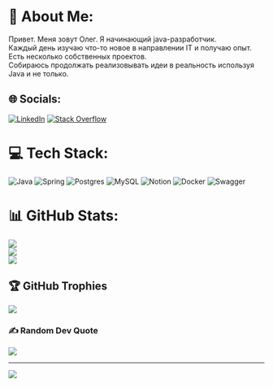 # 💫 About Me:
Привет. Меня зовут Олег. Я начинающий java-разработчик. <br>Каждый день изучаю что-то новое в направлении IT и получаю опыт.<br>Есть несколько собственных проектов.<br>Собираюсь продолжать реализовывать идеи в реальность используя Java и не только.


## 🌐 Socials:
[![LinkedIn](https://img.shields.io/badge/LinkedIn-%230077B5.svg?logo=linkedin&logoColor=white)](https://linkedin.com/in/https://www.linkedin.com/in/oleg-oshurkov-302238229/) [![Stack Overflow](https://img.shields.io/badge/-Stackoverflow-FE7A16?logo=stack-overflow&logoColor=white)](https://stackoverflow.com/users/https://stackoverflow.com/users/19509712/oleg-oshurkov) 

# 💻 Tech Stack:
![Java](https://img.shields.io/badge/java-%23ED8B00.svg?style=for-the-badge&logo=java&logoColor=white) ![Spring](https://img.shields.io/badge/spring-%236DB33F.svg?style=for-the-badge&logo=spring&logoColor=white) ![Postgres](https://img.shields.io/badge/postgres-%23316192.svg?style=for-the-badge&logo=postgresql&logoColor=white) ![MySQL](https://img.shields.io/badge/mysql-%2300f.svg?style=for-the-badge&logo=mysql&logoColor=white) ![Notion](https://img.shields.io/badge/Notion-%23000000.svg?style=for-the-badge&logo=notion&logoColor=white) ![Docker](https://img.shields.io/badge/docker-%230db7ed.svg?style=for-the-badge&logo=docker&logoColor=white) ![Swagger](https://img.shields.io/badge/-Swagger-%23Clojure?style=for-the-badge&logo=swagger&logoColor=white)
# 📊 GitHub Stats:
![](https://github-readme-stats.vercel.app/api?username=OshurkovOleg&theme=city_light&hide_border=false&include_all_commits=true&count_private=true)<br/>
![](https://github-readme-streak-stats.herokuapp.com/?user=OshurkovOleg&theme=city_light&hide_border=false)<br/>
![](https://github-readme-stats.vercel.app/api/top-langs/?username=OshurkovOleg&theme=city_light&hide_border=false&include_all_commits=true&count_private=true&layout=compact)

## 🏆 GitHub Trophies
![](https://github-profile-trophy.vercel.app/?username=OshurkovOleg&theme=dark&no-frame=false&no-bg=false&margin-w=4)

### ✍️ Random Dev Quote
![](https://quotes-github-readme.vercel.app/api?type=horizontal&theme=light)

---
[![](https://visitcount.itsvg.in/api?id=OshurkovOleg&icon=0&color=0)](https://visitcount.itsvg.in)

<!-- Proudly created with GPRM ( https://gprm.itsvg.in ) -->
